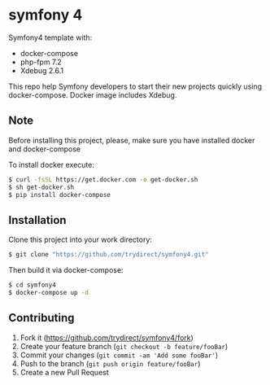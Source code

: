 # symfony 4
 Symfony4 template with:
 * docker-compose
 * php-fpm 7.2
 * Xdebug 2.6.1

This repo help Symfony developers to start their new projects quickly using docker-compose.
Docker image includes Xdebug.

## Note
Before installing this project, please, make sure you have installed docker and docker-compose

To install docker execute: 
```sh
$ curl -fsSL https://get.docker.com -o get-docker.sh
$ sh get-docker.sh
$ pip install docker-compose
```

## Installation
Clone this project into your work directory:
```sh
$ git clone "https://github.com/trydirect/symfony4.git"
```
Then build it via docker-compose:
```sh
$ cd symfony4
$ docker-compose up -d
```





## Contributing

1. Fork it (<https://github.com/trydirect/symfony4/fork>)
2. Create your feature branch (`git checkout -b feature/fooBar`)
3. Commit your changes (`git commit -am 'Add some fooBar'`)
4. Push to the branch (`git push origin feature/fooBar`)
5. Create a new Pull Request
